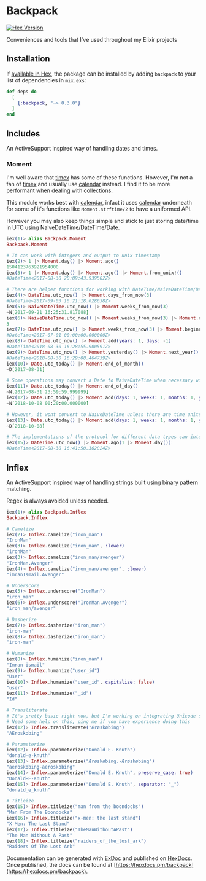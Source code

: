 # Backpack

[![Hex Version](https://img.shields.io/hexpm/v/backpack.svg)](https://hex.pm/packages/backpack)

Conveniences and tools that I've used throughout my Elixir projects

## Installation

If [available in Hex](https://hex.pm/docs/publish), the package can be installed
by adding `backpack` to your list of dependencies in `mix.exs`:

```elixir
def deps do
  [
    {:backpack, "~> 0.3.0"}
  ]
end
```

## Includes
An ActiveSupport inspired way of handling dates and times.
### Moment



I'm well aware that [timex](https://github.com/bitwalker/timex) has some of these functions. However, I'm not a fan of [timex](https://github.com/bitwalker/timex) and usually use [calendar](https://github.com/lau/calendar) instead. I find it to be more performant when dealing with collections.

This module works best with [calendar](https://github.com/lau/calendar), infact it uses [calendar](https://github.com/lau/calendar) underneath for some of it's functions like `Moment.strftime/2` to have a uniformed API.

However you may also keep things simple and stick to just storing date/time in UTC using NaiveDateTime/DateTime/Date.

```elixir
iex(1)> alias Backpack.Moment
Backpack.Moment

# It can work with integers and output to unix timestamp
iex(2)> 1 |> Moment.day() |> Moment.ago()
1504123763921954000
iex(3)> 1 |> Moment.day() |> Moment.ago() |> Moment.from_unix!()
#DateTime<2017-08-30 20:09:43.939502Z>

# There are helper functions for working with DateTime/NaiveDateTime/Date
iex(4)> DateTime.utc_now() |> Moment.days_from_now(3)
#DateTime<2017-09-03 16:21:18.028638Z>
iex(5)> NaiveDateTime.utc_now() |> Moment.weeks_from_now(3)
~N[2017-09-21 16:25:31.817088]
iex(6)> NaiveDateTime.utc_now() |> Moment.weeks_from_now(3) |> Moment.quarter()
3
iex(7)> DateTime.utc_now() |> Moment.weeks_from_now(3) |> Moment.beginning_of_quarter()
#DateTime<2017-07-01 00:00:00.000000Z>
iex(8)> DateTime.utc_now() |> Moment.add(years: 1, days: -1)
#DateTime<2018-08-30 16:28:55.900591Z>
iex(9)> DateTime.utc_now() |> Moment.yesterday() |> Moment.next_year()
#DateTime<2018-08-30 16:29:08.464739Z>
iex(10)> Date.utc_today() |> Moment.end_of_month()
~D[2017-08-31]

# Some operations may convert a Date to NaiveDateTime when necessary with Time starting from 00:00:00.00000
iex(11)> Date.utc_today() |> Moment.end_of_day()
~N[2017-08-31 23:59:59.999999]
iex(12)> Date.utc_today() |> Moment.add(days: 1, weeks: 1, months: 1, years: 1, minutes: 20)
~N[2018-10-08 00:20:00.000000]

# However, it wont convert to NaiveDateTime unless there are time units
iex(13)> Date.utc_today() |> Moment.add(days: 1, weeks: 1, months: 1, years: 1)
~D[2018-10-08]

# The implementations of the protocol for different data types can interoperate
iex(15)> DateTime.utc_now() |> Moment.ago(1 |> Moment.day())
#DateTime<2017-08-30 16:41:50.362824Z>
```

## Inflex

An ActiveSupport inspired way of handling strings built using binary pattern matching.

Regex is always avoided unless needed.

```elixir
iex(1)> alias Backpack.Inflex
Backpack.Inflex

# Camelize
iex(2)> Inflex.camelize("iron_man")
"IronMan"
iex(3)> Inflex.camelize("iron_man", :lower)
"ironMan"
iex(3)> Inflex.camelize("iron_man/avenger")
"IronMan.Avenger"
iex(4)> Inflex.camelize("iron_man/avenger", :lower)
"imranIsmail.Avenger"

# Underscore
iex(5)> Inflex.underscore("IronMan")
"iron_man"
iex(6)> Inflex.underscore("IronMan.Avenger")
"iron_man/avenger"

# Dasherize
iex(7)> Inflex.dasherize("iron_man")
"iron-man"
iex(8)> Inflex.dasherize("iron_man")
"iron-man"

# Humanize
iex(8)> Inflex.humanize("iron_man")
"Imran ismail"
iex(9)> Inflex.humanize("user_id")
"User"
iex(10)> Inflex.humanize("user_id", capitalize: false)
"user"
iex(11)> Inflex.humanize("_id")
"Id"

# Transliterate
# It's pretty basic right now, but I'm working on integrating Unicode's CLDR
# Need some help on this, ping me if you have experience doing this
iex(12)> Inflex.transliterate("Ærøskøbing")
"AEroskobing"

# Parameterize
iex(12)> Inflex.parameterize("Donald E. Knuth")
"donald-e-knuth"
iex(13)> Inflex.parameterize("Ærøskøbing.-Ærøskøbing")
"aeroskobing-aeroskobing"
iex(14)> Inflex.parameterize("Donald E. Knuth", preserve_case: true)
"Donald-E-Knuth"
iex(15)> Inflex.parameterize("Donald E. Knuth", separator: "_")
"donald_e_knuth"

# Titleize
iex(15)> Inflex.titleize("man from the boondocks")
"Man From The Boondocks"
iex(16)> Inflex.titleize("x-men: the last stand")
"X Men: The Last Stand"
iex(17)> Inflex.titleize("TheManWithoutAPast")
"The Man Without A Past"
iex(18)> Inflex.titleize("raiders_of_the_lost_ark")
"Raiders Of The Lost Ark"
```

Documentation can be generated with [ExDoc](https://github.com/elixir-lang/ex_doc)
and published on [HexDocs](https://hexdocs.pm). Once published, the docs can
be found at [https://hexdocs.pm/backpack](https://hexdocs.pm/backpack).


